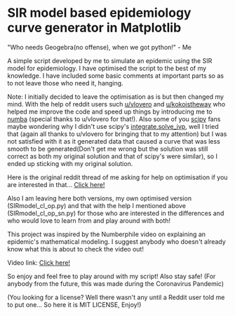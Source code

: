 # SIR model based epidemiology curve generator in Matplotlib
"Who needs Geogebra(no offense), when we got python!" - Me

A simple script developed by me to simulate an epidemic using the SIR model for epidemiology.
I have optimised the script to the best of my knowledge. I have included some basic comments at important parts so as to not leave those who need it, hanging.

Note: I initially decided to leave the optimisation as is but then changed my mind. With the help of reddit users such [u/vlovero](https://www.reddit.com/user/vlovero) and [u/kokoistheway](https://www.reddit.com/user/kokoistheway) who helped me improve the code and speed up things by introducing me to [numba](http://numba.pydata.org/) (special thanks to u/vlovero for that!). Also some of you [scipy](https://docs.scipy.org/doc/scipy/reference/index.html) fans maybe wondering why I didn't use scipy's [integrate.solve\_ivp](https://docs.scipy.org/doc/scipy/reference/generated/scipy.integrate.solve_ivp.html), well I tried that (again all thanks to u/vlovero for bringing that to my attention) but I was not satisfied with it as it generated data that caused a curve that was less smooth to be generated(Don't get me wrong but the solution was still correct as both my original solution and that of scipy's were similar), so I ended up sticking with my original solution.

Here is the original reddit thread of me asking for help on optimisation if you are interested in that... [Click here!](https://www.reddit.com/r/learnpython/comments/fropmx/very_poor_performance_in_my_matplotlib_script_at/)

Also I am leaving here both versions, my own optimised version (SIRmodel\_cl\_op.py) and that with the help I mentioned above (SIRmodel\_cl\_op\_sn.py) for those who are interested in the differences and who would love to learn from and play around with both!

This project was inspired by the Numberphile video on explaining an epidemic's mathematical
modeling. I suggest anybody who doesn't already know what this is about to check the video out!

Video link: [Click here!](https://www.youtube.com/watch?v=k6nLfCbAzgo)

So enjoy and feel free to play around with my script! Also stay safe! (For anybody from the future, this was made during the Coronavirus Pandemic)

(You looking for a license? Well there wasn't any until a Reddit user told me to put one... So here it is MIT LICENSE, Enjoy!)
